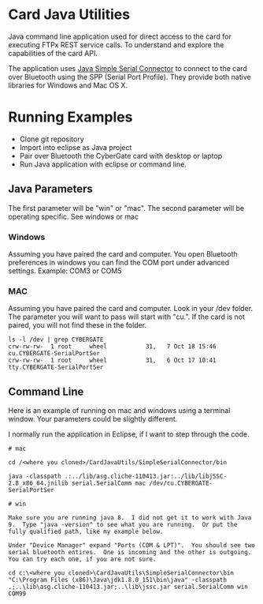 # Card Java Utilities

Java command line application used for direct access to the card for executing FTPx REST service calls.  To understand and explore the capabilities of the card API.

The application uses [Java Simple Serial Connector](https://github.com/scream3r/java-simple-serial-connector) to connect to the card over Bluetooth using the SPP (Serial Port Profile).  They provide both native libraries for Windows and Mac OS X.

# Running Examples
- Clone git repository
- Import into eclipse as Java project
- Pair over Bluetooth the CyberGate card with desktop or laptop
- Run Java application with eclipse or command line.

## Java Parameters

The first parameter will be "win" or "mac".  The second parameter will be operating specific.  See windows or mac

### Windows

Assuming you have paired the card and computer.  You open Bluetooth preferences in windows you can find the COM port under advanced settings.  Example: COM3 or COM5

### MAC

Assuming you have paired the card and computer.  Look in your /dev folder.  The parameter you will want to pass will start with "cu.".  If the card is not paired, you will not find these in the folder.

```
ls -l /dev | grep CYBERGATE
crw-rw-rw-  1 root     wheel           31,   7 Oct 18 15:46 cu.CYBERGATE-SerialPortSer
crw-rw-rw-  1 root     wheel           31,   6 Oct 17 10:41 tty.CYBERGATE-SerialPortSer
```

## Command Line

Here is an example of running on mac and windows using a terminal window.  Your parameters could be slightly different. 

I normally run the application in Eclipse, if I want to step through the code.

```
# mac

cd /<where you cloned>/CardJavaUtils/SimpleSerialConnector/bin

java -classpath .:../lib/asg.cliche-110413.jar:../lib/libjSSC-2.8_x86_64.jnilib serial.SerialComm mac /dev/cu.CYBERGATE-SerialPortSer

# win

Make sure you are running java 8.  I did not get it to work with Java 9.  Type "java -version" to see what you are running.  Or put the fully qualified path, like my example below.

Under "Device Manager" expand "Ports (COM & LPT)".  You should see two serial bluetooth entires.  One is incoming and the other is outgoing.  You can try each one, if you are not sure.

cd c:\<where you cloned>\CardJavaUtils\SimpleSerialConnector\bin
"C:\Program Files (x86)\Java\jdk1.8.0_151\bin\java" -classpath .;..\lib\asg.cliche-110413.jar;..\lib\jssc.jar serial.SerialComm win COM99

```
